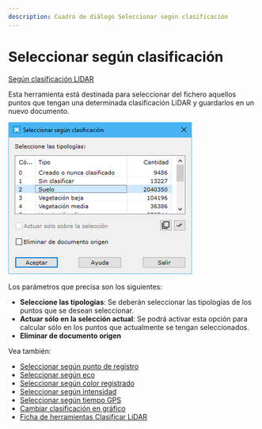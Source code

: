 ```yaml
---
description: Cuadro de diálogo Seleccionar según clasificación
---
```


# Seleccionar según clasificación

[Según clasificación LIDAR](/mdtopx/modulo-laser/segun-clasificacion-lidar/)

Esta herramienta está destinada para seleccionar del fichero aquellos puntos que tengan una determinada clasificación LiDAR y guardarlos en un nuevo documento.

![Cuadro de diálogo Seleccionar según clasificación](../../../.gitbook/assets/image-131.png)

Los parámetros que precisa son los siguientes:

* **Seleccione las tipologías**: Se deberán seleccionar las tipologías de los puntos que se desean seleccionar.
* **Actuar sólo en la selección actual**: Se podrá activar esta opción para calcular sólo en los puntos que actualmente se tengan seleccionados.
* **Eliminar de documento origen**

Vea también:

* [Seleccionar según punto de registro](/mdtopx/modulo-laser/segun-punto-de-registro/seleccionar-segun-punto-de-registro.md)
* [Seleccionar según eco](/mdtopx/modulo-laser/segun-eco-lidar/seleccionar-segun-eco.md)
* [Seleccionar según color registrado](/mdtopx/modulo-laser/segun-color-registrado/seleccionar-segun-color-registrado.md)
* [Seleccionar según intensidad](/mdtopx/modulo-laser/segun-intensidad/seleccionar-segun-intensidad.md)
* [Seleccionar según tiempo GPS](/mdtopx/modulo-laser/segun-tiempo-gps/seleccionar-segun-tiempo-gps.md)
* [Cambiar clasificación en gráfico](/mdtopx/modulo-laser/editar/cambiar-clasificacion-en-grafico.md)
* [Ficha de herramientas Clasificar LiDAR](/mdtopx/fichas-de-herramientas/ficha-de-herramientas-clasificar-lidar.md)
